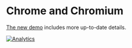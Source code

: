 # Chrome and Chromium

[The new demo](https://docs.sheetjs.com/docs/getting-started/demos/chromium)
includes more up-to-date details.

[![Analytics](https://ga-beacon.appspot.com/UA-36810333-1/SheetJS/js-xlsx?pixel)](https://github.com/SheetJS/js-xlsx)
